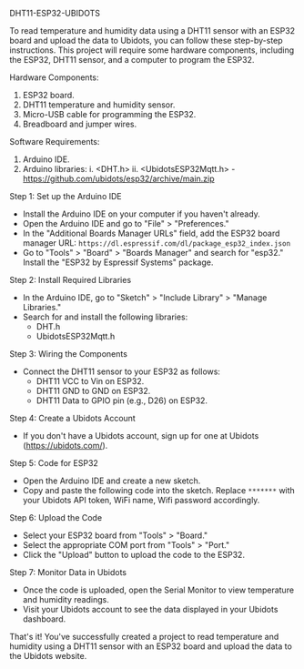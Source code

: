 DHT11-ESP32-UBIDOTS

To read temperature and humidity data using a DHT11 sensor with an ESP32 board and upload the data to Ubidots, you can follow these step-by-step instructions. 
This project will require some hardware components, including the ESP32, DHT11 sensor, and a computer to program the ESP32.

Hardware Components:
1. ESP32 board.
2. DHT11 temperature and humidity sensor.
3. Micro-USB cable for programming the ESP32.
4. Breadboard and jumper wires.

Software Requirements:
1. Arduino IDE.
2. Arduino libraries:
  i.   <DHT.h> 
  ii.  <UbidotsESP32Mqtt.h> - https://github.com/ubidots/esp32/archive/main.zip


Step 1: Set up the Arduino IDE
- Install the Arduino IDE on your computer if you haven't already.
- Open the Arduino IDE and go to "File" > "Preferences."
- In the "Additional Boards Manager URLs" field, add the ESP32 board manager URL: `https://dl.espressif.com/dl/package_esp32_index.json`
- Go to "Tools" > "Board" > "Boards Manager" and search for "esp32." Install the "ESP32 by Espressif Systems" package.

Step 2: Install Required Libraries
- In the Arduino IDE, go to "Sketch" > "Include Library" > "Manage Libraries."
- Search for and install the following libraries:
  - DHT.h
  - UbidotsESP32Mqtt.h

Step 3: Wiring the Components
- Connect the DHT11 sensor to your ESP32 as follows:
  - DHT11 VCC to Vin on ESP32.
  - DHT11 GND to GND on ESP32.
  - DHT11 Data to GPIO pin (e.g., D26) on ESP32.

Step 4: Create a Ubidots Account
- If you don't have a Ubidots account, sign up for one at Ubidots (https://ubidots.com/).

Step 5: Code for ESP32
- Open the Arduino IDE and create a new sketch.
- Copy and paste the following code into the sketch. Replace `*******` with your Ubidots API token, WiFi name, Wifi password accordingly.

Step 6: Upload the Code
- Select your ESP32 board from "Tools" > "Board."
- Select the appropriate COM port from "Tools" > "Port."
- Click the "Upload" button to upload the code to the ESP32.

Step 7: Monitor Data in Ubidots
- Once the code is uploaded, open the Serial Monitor to view temperature and humidity readings.
- Visit your Ubidots account to see the data displayed in your Ubidots dashboard.



That's it! You've successfully created a project to read temperature and humidity using a DHT11 sensor with an ESP32 board and upload the data to the Ubidots website.

